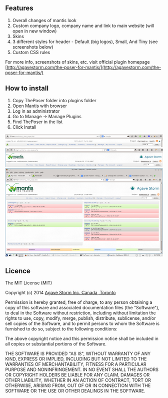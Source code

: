 Features
--------
1. Overall changes of mantis look
2. Custom company logo, company name and link to main website (will open in new window)
3. Skins
4. 3 different styles for header - Default (big logos), Small, And Tiny (see screenshots below)
5. Custom CSS rules

For more info, screenshots of skins, etc. visit official plugin homepage 
[http://agavestorm.com/the-poser-for-mantis/](http://agavestorm.com/the-poser-for-mantis/)

How to install
--------------

1. Copy ThePoser folder into plugins folder
2. Open Mantis with browser
3. Log in as administrator
4. Go to Manage -> Manage Plugins
5. Find ThePoser in the list
6. Click Install

![Screenshot](header2.png?raw=true)
![Screenshot](header1.png?raw=true)
![Screenshot](screenshot.png?raw=true)

Licence
-------

The MIT License (MIT)

Copyright (c) 2014 [Agave Storm Inc. Canada, Toronto](http://agavestorm.com)

Permission is hereby granted, free of charge, to any person obtaining a copy
of this software and associated documentation files (the "Software"), to deal
in the Software without restriction, including without limitation the rights
to use, copy, modify, merge, publish, distribute, sublicense, and/or sell
copies of the Software, and to permit persons to whom the Software is
furnished to do so, subject to the following conditions:

The above copyright notice and this permission notice shall be included in
all copies or substantial portions of the Software.

THE SOFTWARE IS PROVIDED "AS IS", WITHOUT WARRANTY OF ANY KIND, EXPRESS OR
IMPLIED, INCLUDING BUT NOT LIMITED TO THE WARRANTIES OF MERCHANTABILITY,
FITNESS FOR A PARTICULAR PURPOSE AND NONINFRINGEMENT. IN NO EVENT SHALL THE
AUTHORS OR COPYRIGHT HOLDERS BE LIABLE FOR ANY CLAIM, DAMAGES OR OTHER
LIABILITY, WHETHER IN AN ACTION OF CONTRACT, TORT OR OTHERWISE, ARISING FROM,
OUT OF OR IN CONNECTION WITH THE SOFTWARE OR THE USE OR OTHER DEALINGS IN
THE SOFTWARE.
